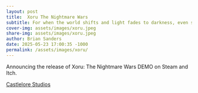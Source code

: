 ```yaml
---
layout: post
title:  Xoru The Nightmare Wars
subtitle: For when the world shifts and light fades to darkness, even sweet dreams become nightmares.
cover-img: assets/images/xoru.jpeg
share-img: assets/images/xoru.jpeg
author: Brian Sanders
date: 2025-05-23 17:00:35 -1000
permalink: /assets/images/xoru/
---
```


Announcing the release of Xoru: The Nightmare Wars DEMO on Steam and Itch.

[Castlelore Studios](https://castlelorestudios.com)

